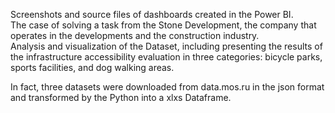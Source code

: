 Screenshots and source files of dashboards created in the Power BI.    
The case of solving a task from the Stone Development, the company that operates in the developments and the construction industry.   
Analysis and visualization of the Dataset, including presenting the results of the infrastructure accessibility evaluation in three categories: bicycle parks, sports facilities, and dog walking areas.  

In fact, three datasets were downloaded from data.mos.ru in the json format and transformed by the Python into a xlxs Dataframe.   
